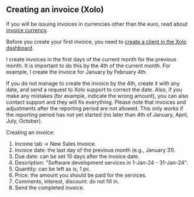 ## Creating an invoice (Xolo)

If you will be issuing invoices in currencies other than the euro, read about [invoice currency](#invoice-currency).

Before you create your first invoice, you need to [create a client in the Xolo dashboard](#creating-a-client).

I create invoices in the first days of the current month for the previous month. It is important to do this by the 4th
of the current month. For example, I create the invoice for January by February 4th.

If you do not manage to create the invoice by the 4th, create it with any date, and send a request to Xolo support to
correct the date. Also, if you make any mistakes (for example, indicate the wrong amount), you can also contact support
and they will fix everything. Please note that invoices and adjustments after the reporting period are not allowed. This
only works if the reporting period has not yet started (no later than 4th of January, April, July, October).

Creating an invoice:

1. Income tab -> New Sales Invoice.
2. Invoice date: the last day of the previous month (e.g., January 31).
3. Due date: can be set 10 days after the invoice date.
4. Description: "Software development services in 1-Jan-24 - 31-Jan-24".
5. Quantity: can be left as is, 1 pc.
6. Price: the amount you should be paid for the services.
7. Comments, interest, discount: do not fill in.
8. Send the completed invoice.
